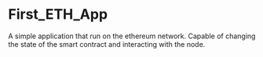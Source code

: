 # First_ETH_App
A simple application that run on the ethereum network. Capable of changing the state of the smart contract and interacting with the node.  
